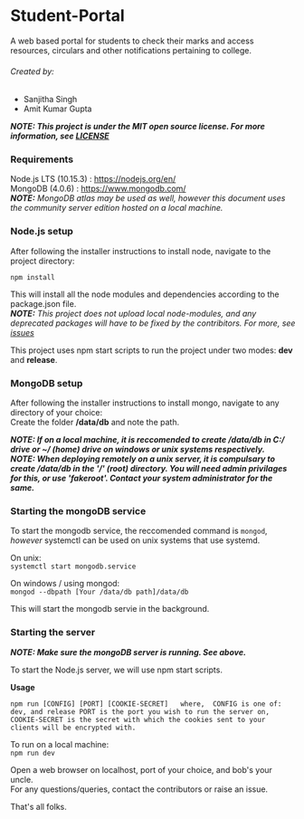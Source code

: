 # Student-Portal
 A web based portal for students to check their marks and access resources, circulars and other notifications pertaining to college.  
 
 ###### Created by:  
 * Sanjitha Singh
 * Amit Kumar Gupta  
 
 ***NOTE: This project is under the MIT open source license. For more information, see [LICENSE](./LICENSE)***
 
 ### Requirements
 Node.js LTS (10.15.3) : https://nodejs.org/en/  
 MongoDB (4.0.6) : https://www.mongodb.com/   
 ***NOTE:** MongoDB atlas may be used as well, however this document uses the community server edition hosted on a local machine.*     
   
 ### Node.js setup  
 After following the installer instructions to install node, navigate to the project directory:  
   
 `npm install`  
   
 This will install all the node modules and dependencies according to the package.json file.  
 ***NOTE:** This project does not upload local node-modules, and any deprecated packages will have to be fixed by the contribitors. For more, see [issues](https://github.com/Amit-Kumar-G/Student-Portal/issues)*
   
This project uses npm start scripts to run the project under two modes: **dev** and **release**.  

### MongoDB setup  
 After following the installer instructions to install mongo, navigate to any directory of your choice:  
   Create the folder **/data/db** and note the path.  
     
 ***NOTE: If on a local machine, it is reccomended to create /data/db in C:/ drive or ~/ (home) drive on windows or unix systems respectively.***  
  ***NOTE: When deploying remotely on a unix server, it is compulsary to create /data/db in the '/' (root) directory. You will need admin privilages for this, or use 'fakeroot'. Contact your system administrator for the same.***  
    

### Starting the mongoDB service  
To start the mongodb service, the reccomended command is `mongod`, _however_ systemctl can be used on unix systems that use systemd.  
  
On unix:  
`systemctl start mongodb.service`  
  
On windows / using mongod:  
`mongod --dbpath [Your /data/db path]/data/db`  
  
This will start the mongodb servie in the background.
  
### Starting the server  

***NOTE: Make sure the mongoDB server is running. See above.***  
  
To start the Node.js server, we will use npm start scripts.  
  
**Usage**  
  
`npm run [CONFIG] [PORT] [COOKIE-SECRET]  
where, 
CONFIG is one of: dev, and release
PORT is the port you wish to run the server on,
COOKIE-SECRET is the secret with which the cookies sent to your clients will be encrypted with.
`  
  
  To run on a local machine:  
  `npm run dev`  
    
Open a web browser on localhost, port of your choice, and bob's your uncle.  
For any questions/queries, contact the contributors or raise an issue.  

That's all folks.

